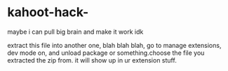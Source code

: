 # kahoot-hack-
maybe i can pull big brain and make it work idk

extract this file into another one, blah blah blah, go to manage extensions, dev mode on, and unload package or something.choose the file you extracted the zip from. it will show up in ur extension stuff.
